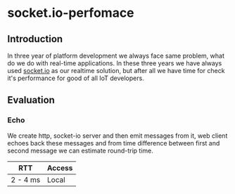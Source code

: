 # socket.io-perfomace
## Introduction
In three year of platform development we always face same problem, what do we do with real-time applications.
In these three years we have always used [socket.io](https://socket.io/) as our realtime solution, but after all we have time for check
it's performance for good of all IoT developers.

## Evaluation
### Echo
We create http, socket-io server and then emit messages from it, web client echoes back these messages and
from time difference between first and second message we can estimate round-trip time.

| RTT | Access |
|:---:|:-------|
| 2 - 4 ms | Local |
